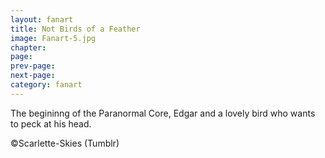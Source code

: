 ```yaml
---
layout: fanart
title: Not Birds of a Feather
image: Fanart-5.jpg
chapter: 
page: 
prev-page:
next-page: 
category: fanart
---
```

The begininng of the Paranormal Core, Edgar and a lovely bird who wants to peck at his head.

©Scarlette-Skies (Tumblr)
